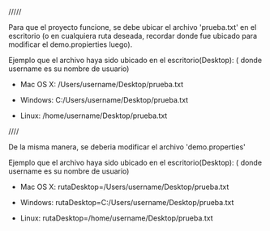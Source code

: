 /////

Para que el proyecto funcione, se debe ubicar el archivo 'prueba.txt' en el escritorio (o en cualquiera ruta deseada, recordar donde fue ubicado para modificar el demo.propierties luego).

Ejemplo que el archivo haya sido ubicado en el escritorio(Desktop): ( donde username es su nombre de usuario)

  - Mac OS X: /Users/username/Desktop/prueba.txt

  - Windows: C:/Users/username/Desktop/prueba.txt

  - Linux: /home/username/Desktop/prueba.txt

////

De la misma manera, se deberia modificar el archivo 'demo.properties'

Ejemplo que el archivo haya sido ubicado en el escritorio(Desktop): ( donde username es su nombre de usuario)

  - Mac OS X: rutaDesktop=/Users/username/Desktop/prueba.txt

  - Windows: rutaDesktop=C:/Users/username/Desktop/prueba.txt

  - Linux: rutaDesktop=/home/username/Desktop/prueba.txt

